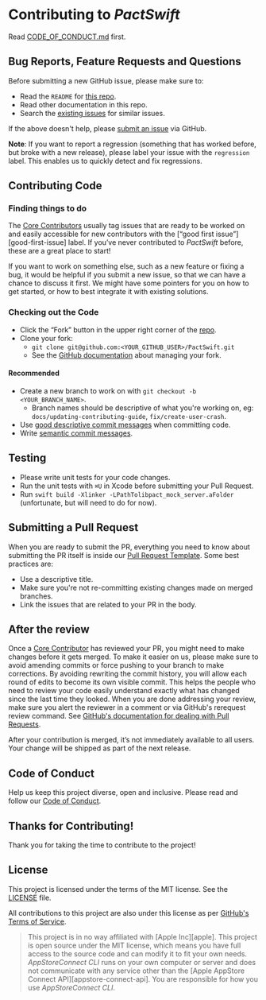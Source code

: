 # Contributing to _PactSwift_

Read [CODE_OF_CONDUCT.md][code-of-conduct] first.

## Bug Reports, Feature Requests and Questions

Before submitting a new GitHub issue, please make sure to:

- Read the `README` for [this repo][readme].
- Read other documentation in this repo.
- Search the [existing issues][issues] for similar issues.

If the above doesn't help, please [submit an issue][new-issue] via GitHub.

**Note**: If you want to report a regression (something that has worked before, but broke with a new release), please label your issue with the `regression` label. This enables us to quickly detect and fix regressions.

## Contributing Code

### Finding things to do

The [Core Contributors][core-contributor] usually tag issues that are ready to be worked on and easily accessible for new contributors with the [“good first issue”][good-first-issue] label. If you’ve never contributed to _PactSwift_ before, these are a great place to start!

If you want to work on something else, such as a new feature or fixing a bug, it would be helpful if you submit a new issue, so that we can have a chance to discuss it first. We might have some pointers for you on how to get started, or how to best integrate it with existing solutions.

### Checking out the Code

- Click the “Fork” button in the upper right corner of the [repo][repo].
- Clone your fork:
  - `git clone git@github.com:<YOUR_GITHUB_USER>/PactSwift.git`
  - See the [GitHub documentation][fork-docs] about managing your fork.

#### Recommended

- Create a new branch to work on with `git checkout -b <YOUR_BRANCH_NAME>`.
  - Branch names should be descriptive of what you're working on, eg: `docs/updating-contributing-guide`, `fix/create-user-crash`.
- Use [good descriptive commit messages][commit-messages] when committing code.
- Write [semantic commit messages][semantic-commit-messages].

## Testing

- Please write unit tests for your code changes.
- Run the unit tests with `⌘U` in Xcode before submitting your Pull Request.
- Run `swift build -Xlinker -LPathTolibpact_mock_server.aFolder` (unfortunate, but will need to do for now).

## Submitting a Pull Request

When you are ready to submit the PR, everything you need to know about submitting the PR itself is inside our [Pull Request Template][pr-template]. Some best practices are:

- Use a descriptive title.
- Make sure you're not re-committing existing changes made on merged branches.
- Link the issues that are related to your PR in the body.

## After the review

Once a [Core Contributor][core-contributor] has reviewed your PR, you might need to make changes before it gets merged. To make it easier on us, please make sure to avoid amending commits or force pushing to your branch to make corrections. By avoiding rewriting the commit history, you will allow each round of edits to become its own visible commit. This helps the people who need to review your code easily understand exactly what has changed since the last time they looked. When you are done addressing your review, make sure you alert the reviewer in a comment or via GitHub's rerequest review command. See [GitHub's documentation for dealing with Pull Requests][pr-docs].

After your contribution is merged, it’s not immediately available to all users. Your change will be shipped as part of the next release.

## Code of Conduct

Help us keep this project diverse, open and inclusive. Please read and follow our [Code of Conduct][code-of-conduct].

## Thanks for Contributing!

Thank you for taking the time to contribute to the project!

## License

This project is licensed under the terms of the MIT license. See the [LICENSE][license] file.

All contributions to this project are also under this license as per [GitHub's Terms of Service][github-terms-contribution].

> This project is in no way affiliated with [Apple Inc][apple]. This project is open source under the MIT license, which means you have full access to the source code and can modify it to fit your own needs. _AppStoreConnect CLI_ runs on your own computer or server and does not communicate with any service other than the [Apple AppStore Connect API][appstore-connect-api]. You are responsible for how you use _AppStoreConnect CLI_.

<!-- Links: -->
[readme]: https://github.com/surpher/PactSwift#readme
[issues]: https://github.com/surpher/PactSwift/issues
[new-issue]: https://github.com/surpher/PactSwift/issues/new/choose
[github-terms-contribution]: https://help.github.com/en/github/site-policy/github-terms-of-service#6-contributions-under-repository-license
[code-of-conduct]: CODE_OF_CONDUCT.md
[core-contributor]: CORE_CONTRIBUTOR.md
[license]: LICENSE
[repo]: https://github.com/surpher/PactSwift
[commit-messages]: https://chris.beams.io/posts/git-commit/
[semantic-commit-messages]: https://gist.github.com/joshbuchea/6f47e86d2510bce28f8e7f42ae84c716
[fork-docs]: https://help.github.com/articles/working-with-forks/
[pr-template]: .github/PULL_REQUEST_TEMPLATE.md
[pr-docs]: https://help.github.com/en/github/collaborating-with-issues-and-pull-requests/requesting-a-pull-request-review